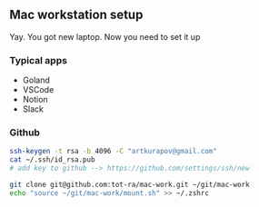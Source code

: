 ## Mac workstation setup
Yay. You got new laptop. Now you need to set it up

### Typical apps
- Goland
- VSCode
- Notion
- Slack

### Github 
```bash
ssh-keygen -t rsa -b 4096 -C "artkurapov@gmail.com"
cat ~/.ssh/id_rsa.pub
# add key to github --> https://github.com/settings/ssh/new
```


```bash
git clone git@github.com:tot-ra/mac-work.git ~/git/mac-work
echo "source ~/git/mac-work/mount.sh" >> ~/.zshrc
```
